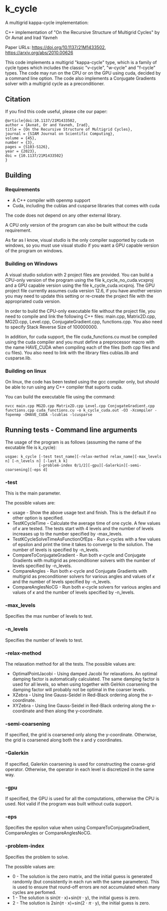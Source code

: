 # k_cycle

A multigrid kappa-cycle implementation:

C++ implementation of "On the Recursive Structure of Multigrid Cycles" by Or Avnat and Irad Yavneh

Paper URLs: https://doi.org/10.1137/21M1433502, https://arxiv.org/abs/2010.00626

This code implements a multigrid "kappa-cycle" type, which is a family of cycle types which includes the classic "v-cycle", "w-cycle" and "f-cycle" types. The code may run on the CPU or on the GPU using cuda, decided by a command line option. The code also implements a Conjugate Gradients solver with a multigrid cycle as a preconditioner.

## Citation

If you find this code useful, please cite our paper:

```
@article{doi:10.1137/21M1433502,
author = {Avnat, Or and Yavneh, Irad},
title = {On the Recursive Structure of Multigrid Cycles},
journal = {SIAM Journal on Scientific Computing},
volume = {45},
number = {3},
pages = {S103-S126},
year = {2023},
doi = {10.1137/21M1433502}
}
```
## Building 

### Requirements

* A C++ compiler with openmp support
* Cuda, including the cublas and cusparse libraries that comes with cuda

The code does not depend on any other external library.

A CPU only version of the program can also be built without the cuda requirement.

As far as I know, visual studio is the only compiler supported by cuda on windows, so you must use visual studio if you want a GPU capable version of the program on windows.

### Building on Windows

A visual studio solution with 2 project files are provided. You can build a CPU-only version of the program using the file k_cycle_no_cuda.vcxproj and a GPU capable version using the file k_cycle_cuda.vcxproj. The GPU project file currently assumes cuda version 12.6, if you have another version you may need to update this setting or re-create the project file with the appropriated cuda version.

In order to build the CPU-only executable file without the project file, you need to compile and link the following C++ files: main.cpp, Matrix2D.cpp, MG2D.cpp, Level.cpp, ConjugateGradient.cpp, functions.cpp. You also need to specify Stack Reverse Size of 100000000.

In addition, for cuda support, the file cuda_functions.cu must be compiled using the cuda compiler and you must define a preprocessor macro with the name HAVE_CUDA when compiling each of the files (both cpp files and cu files). You also need to link with the library files cublas.lib and cusparse.lib.

### Building on linux

On linux, the code has been tested using the gcc compiler only, but should be able to run using any C++ compiler that suports cuda.

You can build the executable file using the command:

```
nvcc main.cpp MG2D.cpp Matrix2D.cpp Level.cpp ConjugateGradient.cpp functions.cpp cuda_functions.cu -o k_cycle_cuda.out -O3 -Xcompiler -fopenmp -DHAVE_CUDA -lcublas -lcusparse
```

## Running tests - Command line arguments

The usage of the program is as follows (assuming the name of the excutable file is k_cycle):

```
usgae: k_cycle [-test test_name][-relax-method relax_name][-max_levels n] [-n_levels n] [-last_k k] 
               [-problem-index 0/1/2][-gpu][-Galerkin][-semi-coarsening][-eps d]
```

### -test

This is the main parameter.

The possible values are:
* usage - Show the above usage text and finish. This is the default if no other option is specified.
* TestKCycleTime - Calculate the average time of one cycle. A few values of $\kappa$ are tested. The tests start with 4 levels and the number of levels increases up to the number specified by -max_levels.
* TestKCycleSolveTimeAsFunctionOfEps - Run $\kappa$-cycles with a few values of epsilon and print the time it takes to converge to the solution. The number of levels is specified by -n_levels.
* CompareToConjugateGradient - Run both $\kappa$-cycle and Conjugate Gradients with multigrid as preconditioner solvers with the number of levels specified by -n_levels.
* CompareAngles - Run both $\kappa$-cycle and Conjugate Gradients with multigrid as preconditioner solvers for various angles and values of $\kappa$ and the number of levels specified by -n_levels.
* CompareAnglesNoCG - Run both $\kappa$-cycle solvers for various angles and values of $\kappa$ and the number of levels specified by -n_levels.

### -max_levels

Specifies the max number of levels to test.

### -n_levels

Specifies the number of levels to test.

### -relax-method

The relaxation method for all the tests. The possible values are:

* OptimalPointJacobi - Using damped Jacobi for relaxations. An optimal damping factor is automatically calculated. The same damping factor is used for all levels, so when using together with Gelrkin coarsening the damping factor will probably not be optimal in the coarser levels.
* XZebra - Using line Gauss-Seidel in Red-Black ordering along the x-coordinate.
* XYZebra - Using line Gauss-Seidel in Red-Black ordering along the x-coordinate and then along the y-coordinate.

### -semi-coarsening

If specified, the grid is coarsened only along the y-coordinate. Otherwise, the grid is coarsened along both the x and y coordinates.

### -Galerkin

If specified, Galerkin coarsening is used for constructing the coarse-grid operator. Otherwise, the operator in each level is discretized in the same way.

### -gpu

If specified, the GPU is used for all the computations, otherwise the CPU is used. Not valid if the program was built without cuda support.

### -eps

Specifies the epsilon value when using CompareToConjugateGradient, CompareAngles or CompareAnglesNoCG.

### -problem-index

Specifies the problem to solve.

The possible values are:

* 0 - The solution is the zero matrix, and the initial guess is generated randomly (but consistently in each run with the same parameters). This is used to ensure that round-off errors are not accumulated when many cycles are perfomed.
* 1 - The solution is sin($\pi$ $\cdot$ x)+sin($\pi$ $\cdot$ y), the initial guess is zero.
* 2 - The solution is 2sin($\pi$ $\cdot$ x)+sin(2 $\cdot$ $\pi$ $\cdot$ y), the initial guess is zero.
